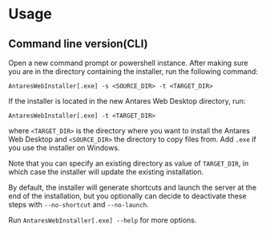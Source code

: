 # Usage

## Command line version(CLI)

Open a new command prompt or powershell instance.
After making sure you are in the directory containing the installer, run the following command:

```
AntaresWebInstaller[.exe] -s <SOURCE_DIR> -t <TARGET_DIR>
```

If the installer is located in the new Antares Web Desktop directory, run:

```
AntaresWebInstaller[.exe] -t <TARGET_DIR>
```

where `<TARGET_DIR>` is the directory where you want to install the Antares Web Desktop and `<SOURCE_DIR>`
the directory to copy files from. Add `.exe` if you use the installer on Windows.

Note that you can specify an existing directory as value of `TARGET_DIR`, in which case the installer will update the
existing installation.

By default, the installer will generate shortcuts and launch the server at the end of the installation, but you
optionally can decide to deactivate these steps with `--no-shortcut` and `--no-launch`.

Run ```AntaresWebInstaller[.exe] --help``` for more options.
